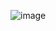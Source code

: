 ![image](https://github.com/huuudrich/java-script-viza/assets/125882519/7b0d7d1b-c2c0-45d8-b72f-db654577193d)
